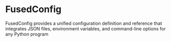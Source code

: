 # FusedConfig
FusedConfig provides a unified configuration definition and reference that integrates JSON files, environment variables, and command-line options for any Python program
